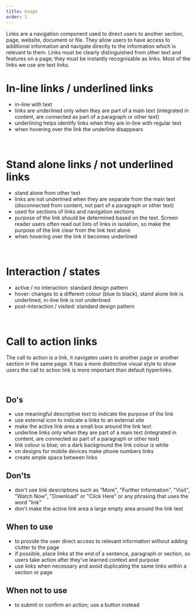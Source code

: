 ```yaml
---
title: Usage
order: 1
---
```

Links are a navigation component used to direct users to another section, page, website, document or file. They allow users to have access to additional information and navigate directly to the information which is relevant to them. Links must be clearly distinguished from other text and features on a page; they must be instantly recognisable as links. Most of the links we use are text links.

# In-line links / underlined links 

- in-line with text
- links are underlined only when they are part of a main text (integrated in content, are connected as part of a paragraph or other text)
- underlining helps identify links when they are in-line with regular text
- when hovering over the link the underline disappears

</br>

# Stand alone links / not underlined links

- stand alone from other text
- links are not underlined when they are separate from the main text (disconnected from content, not part of a paragraph or other text)
- used for sections of links and navigation sections
- purpose of the link should be determined based on the text. Screen reader users often read out lists of links in isolation, so make the purpose of the link clear from the link text alone
- when hovering over the link it becomes underlined

</br>

# Interaction / states

- active / no interaction: standard design pattern
- hover: changes to a different colour (blue to black), stand alone link is underlined, in-line link is not underlined
- post-interaction / visited: standard design pattern

</br>

# Call to action links

The call to action is a link, it navigates users to another page or another section in the same page. It has a more distinctive visual style to show users the call to action link is more important than default hyperlinks.

</br>

## Do's

- use meaningful descriptive text to indicate the purpose of the link
- use external icon to indicate a links to an external site
- make the active link area a small box around the link text
- underline links only when they are part of a main text (integrated in content, are connected as part of a paragraph or other text)
- link colour is blue; on a dark background the link colour is white
- on designs for mobile devices make phone numbers links
- create ample space between links

## Don'ts

- don't use link descriptions such as "More", "Further Information", "Visit", "Watch Now", "Download" or "Click Here" or any phrasing that uses the word "link"
- don't make the active link area a large empty area around the link text

## When to use

- to provide the user direct access to relevant information without adding clutter to the page
- if possible, place links at the end of a sentence, paragraph or section, so users take action after they've learned context and purpose
- use links when necessary and avoid duplicating the same links within a section or page

## When not to use

- to submit or confirm an action; use a button instead
